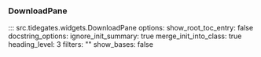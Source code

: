 ### DownloadPane

::: src.tidegates.widgets.DownloadPane
    options:
      show_root_toc_entry: false
      docstring_options:
        ignore_init_summary: true
      merge_init_into_class: true
      heading_level: 3
      filters: ""
      show_bases: false
